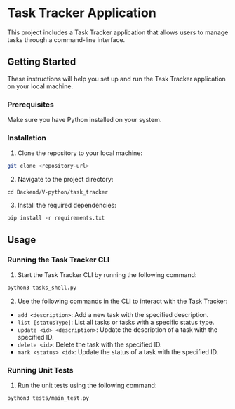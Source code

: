 # Task Tracker Application

This project includes a Task Tracker application that allows users to manage tasks through a command-line interface.

## Getting Started

These instructions will help you set up and run the Task Tracker application on your local machine.

### Prerequisites

Make sure you have Python installed on your system.

### Installation

1. Clone the repository to your local machine:
```bash
git clone <repository-url>
```

2. Navigate to the project directory:
```
cd Backend/V-python/task_tracker
```

3. Install the required dependencies:
```
pip install -r requirements.txt
```


## Usage

### Running the Task Tracker CLI

1. Start the Task Tracker CLI by running the following command:
```bash
python3 tasks_shell.py
```
2. Use the following commands in the CLI to interact with the Task Tracker:
- `add <description>`: Add a new task with the specified description.
- `list [statusType]`: List all tasks or tasks with a specific status type.
- `update <id> <description>`: Update the description of a task with the specified ID.
- `delete <id>`: Delete the task with the specified ID.
- `mark <status> <id>`: Update the status of a task with the specified ID.

### Running Unit Tests

1. Run the unit tests using the following command:
```bash
python3 tests/main_test.py
```
